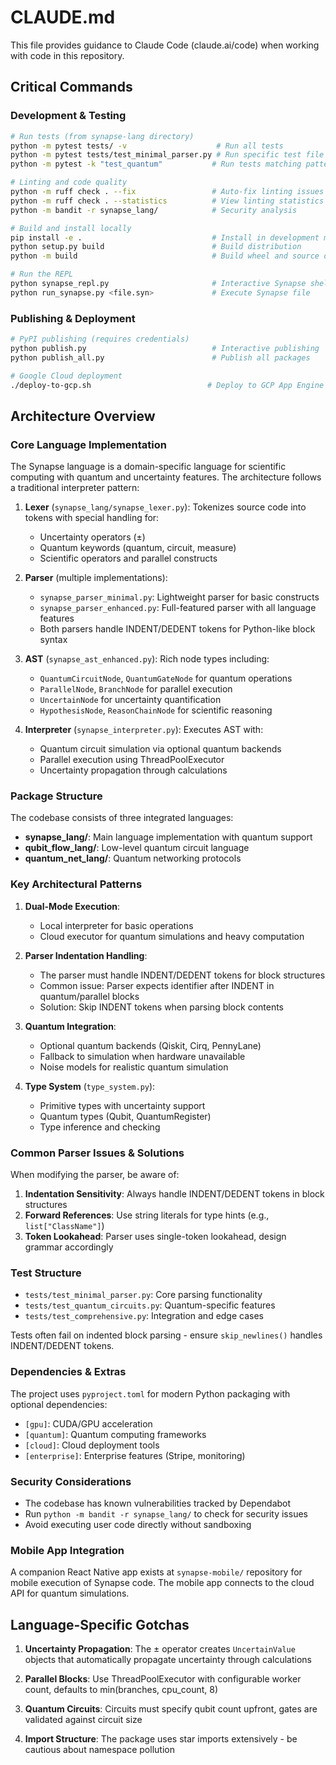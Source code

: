 # CLAUDE.md

This file provides guidance to Claude Code (claude.ai/code) when working with code in this repository.

## Critical Commands

### Development & Testing
```bash
# Run tests (from synapse-lang directory)
python -m pytest tests/ -v                    # Run all tests
python -m pytest tests/test_minimal_parser.py # Run specific test file
python -m pytest -k "test_quantum"           # Run tests matching pattern

# Linting and code quality
python -m ruff check . --fix                 # Auto-fix linting issues
python -m ruff check . --statistics          # View linting statistics
python -m bandit -r synapse_lang/            # Security analysis

# Build and install locally
pip install -e .                             # Install in development mode
python setup.py build                        # Build distribution
python -m build                              # Build wheel and source distribution

# Run the REPL
python synapse_repl.py                       # Interactive Synapse shell
python run_synapse.py <file.syn>             # Execute Synapse file
```

### Publishing & Deployment
```bash
# PyPI publishing (requires credentials)
python publish.py                            # Interactive publishing
python publish_all.py                        # Publish all packages

# Google Cloud deployment
./deploy-to-gcp.sh                          # Deploy to GCP App Engine
```

## Architecture Overview

### Core Language Implementation

The Synapse language is a domain-specific language for scientific computing with quantum and uncertainty features. The architecture follows a traditional interpreter pattern:

1. **Lexer** (`synapse_lang/synapse_lexer.py`): Tokenizes source code into tokens with special handling for:
   - Uncertainty operators (±)
   - Quantum keywords (quantum, circuit, measure)
   - Scientific operators and parallel constructs

2. **Parser** (multiple implementations):
   - `synapse_parser_minimal.py`: Lightweight parser for basic constructs
   - `synapse_parser_enhanced.py`: Full-featured parser with all language features
   - Both parsers handle INDENT/DEDENT tokens for Python-like block syntax

3. **AST** (`synapse_ast_enhanced.py`): Rich node types including:
   - `QuantumCircuitNode`, `QuantumGateNode` for quantum operations
   - `ParallelNode`, `BranchNode` for parallel execution
   - `UncertainNode` for uncertainty quantification
   - `HypothesisNode`, `ReasonChainNode` for scientific reasoning

4. **Interpreter** (`synapse_interpreter.py`): Executes AST with:
   - Quantum circuit simulation via optional quantum backends
   - Parallel execution using ThreadPoolExecutor
   - Uncertainty propagation through calculations

### Package Structure

The codebase consists of three integrated languages:

- **synapse_lang/**: Main language implementation with quantum support
- **qubit_flow_lang/**: Low-level quantum circuit language
- **quantum_net_lang/**: Quantum networking protocols

### Key Architectural Patterns

1. **Dual-Mode Execution**:
   - Local interpreter for basic operations
   - Cloud executor for quantum simulations and heavy computation

2. **Parser Indentation Handling**:
   - The parser must handle INDENT/DEDENT tokens for block structures
   - Common issue: Parser expects identifier after INDENT in quantum/parallel blocks
   - Solution: Skip INDENT tokens when parsing block contents

3. **Quantum Integration**:
   - Optional quantum backends (Qiskit, Cirq, PennyLane)
   - Fallback to simulation when hardware unavailable
   - Noise models for realistic quantum simulation

4. **Type System** (`type_system.py`):
   - Primitive types with uncertainty support
   - Quantum types (Qubit, QuantumRegister)
   - Type inference and checking

### Common Parser Issues & Solutions

When modifying the parser, be aware of:

1. **Indentation Sensitivity**: Always handle INDENT/DEDENT tokens in block structures
2. **Forward References**: Use string literals for type hints (e.g., `list["ClassName"]`)
3. **Token Lookahead**: Parser uses single-token lookahead, design grammar accordingly

### Test Structure

- `tests/test_minimal_parser.py`: Core parsing functionality
- `tests/test_quantum_circuits.py`: Quantum-specific features
- `tests/test_comprehensive.py`: Integration and edge cases

Tests often fail on indented block parsing - ensure `skip_newlines()` handles INDENT/DEDENT tokens.

### Dependencies & Extras

The project uses `pyproject.toml` for modern Python packaging with optional dependencies:
- `[gpu]`: CUDA/GPU acceleration
- `[quantum]`: Quantum computing frameworks
- `[cloud]`: Cloud deployment tools
- `[enterprise]`: Enterprise features (Stripe, monitoring)

### Security Considerations

- The codebase has known vulnerabilities tracked by Dependabot
- Run `python -m bandit -r synapse_lang/` to check for security issues
- Avoid executing user code directly without sandboxing

### Mobile App Integration

A companion React Native app exists at `synapse-mobile/` repository for mobile execution of Synapse code. The mobile app connects to the cloud API for quantum simulations.

## Language-Specific Gotchas

1. **Uncertainty Propagation**: The ± operator creates `UncertainValue` objects that automatically propagate uncertainty through calculations

2. **Parallel Blocks**: Use ThreadPoolExecutor with configurable worker count, defaults to min(branches, cpu_count, 8)

3. **Quantum Circuits**: Circuits must specify qubit count upfront, gates are validated against circuit size

4. **Import Structure**: The package uses star imports extensively - be cautious about namespace pollution